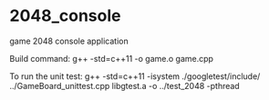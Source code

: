 # 2048_console
game 2048 console application

Build command:
g++ -std=c++11 -o game.o game.cpp

To run the unit test:
g++ -std=c++11 -isystem ./googletest/include/ ../GameBoard_unittest.cpp  libgtest.a -o ../test_2048 -pthread
